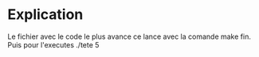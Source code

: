 # Explication

Le fichier avec le code le plus avance ce lance avec la comande make fin. Puis pour l'executes ./tete 5